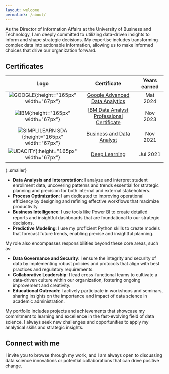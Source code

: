 ```yaml
---
layout: welcome
permalink: /about/
---
```



<!--author-->

As the Director of Information Affairs at the University of Business and Technology, I am deeply committed to utilizing data-driven insights to inform and shape strategic decisions. My expertise includes transforming complex data into actionable information, allowing us to make informed choices that drive our organization forward.

## Certificates

| Logo | Certificate | Years earned |
|:-:|:-:|:-:|
| ![GOOGLE]({{site.baseurl}}/assets/img/about/google.png){:height="165px" width="67px"} | [Google Advanced Data Analytics](https://coursera.org/share/27e195403c8822f96c4275e1f9315956) | Mat 2024 |
| ![IBM]({{site.baseurl}}/assets/img/about/IBM.png){:height="165px" width="67px"} | [IBM Data Analyst Professional Certificate](https://coursera.org/share/d0d047bd84c90920567f01bd79a4b682) | Nov 2023 |
| ![SIMPLILEARN SDA]({{site.baseurl}}/assets/img/about/simplilearn.png){:height="165px" width="67px"} | [Business and Data Analyst](https://success.simplilearn.com/2f7719d5-42c4-4d92-b576-bc5e76af0971) | Nov 2021 |
| ![UDACITY]({{site.baseurl}}/assets/img/about/udacity.jpg){:height="165px" width="67px"} | [Deep Learning](https://www.udacity.com/certificate/e/34f2e9b2-c200-11eb-be31-df842f0a9f3c) | Jul 2021 |
{:.smaller}

- **Data Analysis and Interpretation**: I analyze and interpret student enrollment data, uncovering patterns and trends essential for strategic planning and precision for both internal and external stakeholders.
- **Process Optimization**: I am dedicated to improving operational efficiency by designing and refining effective workflows that maximize productivity.
- **Business Intelligence**: I use tools like Power BI to create detailed reports and insightful dashboards that are foundational to our strategic decisions.
- **Predictive Modeling**: I use my proficient Python skills to create models that forecast future trends, enabling precise and insightful planning.

My role also encompasses responsibilities beyond these core areas, such as:

- **Data Governance and Security**: I ensure the integrity and security of data by implementing robust policies and protocols that align with best practices and regulatory requirements.
- **Collaborative Leadership**: I lead cross-functional teams to cultivate a data-driven culture within our organization, fostering ongoing improvement and creativity.
- **Educational Outreach**: I actively participate in workshops and seminars, sharing insights on the importance and impact of data science in academic administration.

My portfolio includes projects and achievements that showcase my commitment to learning and excellence in the fast-evolving field of data science. I always seek new challenges and opportunities to apply my analytical skills and strategic insights.

## Connect with me
I invite you to browse through my work, and I am always open to discussing data science innovations or potential collaborations that can drive positive change.
